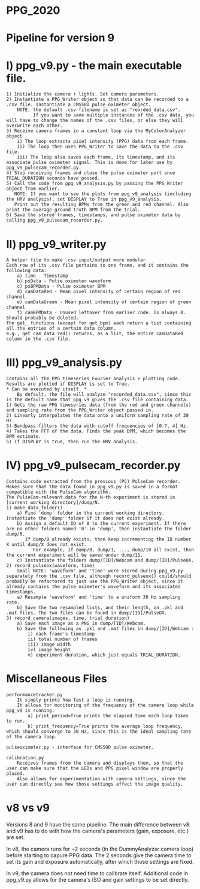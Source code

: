 # PPG_2020

# Pipeline for version 9
# I) ppg_v9.py - the main executable file.
    1) Initialize the camera + lights. Set camera parameters.
    2) Instantiate a PPG_Writer object so that data can be recorded to a .csv file. Instantiate a CMS50D pulse oximeter object.
        NOTE: the default .csv filename is set as "reorded_data.csv".
              If you want to save multiple instances of the .csv data, you will have to change the names of the .csv files, or else they will overwrite each other.
    3) Receive camera frames in a constant loop via the MyColorAnalyzer object
        i) The loop extracts pixel intensity (PPG) data from each frame.
        ii) The loop then uses PPG_Writer to save the data to the .csv file.
        iii) The loop also saves each frame, its timestamp, and its associate pulse oximeter signal. This is done for later use by ppg_v9_pulsecam_recorder.py.
    4) Stop receiving frames and close the pulse oximeter port once TRIAL_DURATION seconds have passed.
    5) Call the code from ppg_v9_analysis.py by passing the PPG_Writer object from earlier.
       NOTE: If you want to see the plots from ppg_v9_analysis (including the HRV analysis), set DISPLAY to True in ppg_v9_analysis.
       Print out the resulting BPMs from the green and red channel. Also print the average ground truth BPM from the trial.
    6) Save the stored frames, timestamps, and pulse oximeter data by calling ppg_v9_pulsecam_recorder.py.
    
# II) ppg_v9_writer.py
    A helper file to make .csv input/output more modular.
    Each row of its .csv file pertains to one frame, and it contains the following data:
        a) time - Timestamp
        b) psData - Pulse oximeter waveform
        c) psBPMData - Pulse oximeter BPM
        d) camDataRed - Mean pixel intensity of certain region of red channel
        e) camDataGreen - Mean pixel intensity of certain region of green channel
        f) camBPMData - Unused leftover from earlier code. Is always 0. Should probably be deleted.
    The get_ functions (except for get_bpm) each return a list containing all the entries of a certain data column.
    e.g., get_cam_data_red() returns, as a list, the entire camDataRed column in the .csv file.
    
# III) ppg_v9_analysis.py
    Contains all the PPG timeseries Fourier analysis + plotting code.
    Results are plotted if DISPLAY is set to True.
    * Can be executed by itself. *
        By default, the file will analyze "recorded_data.csv", since this is the default name that ppg_v9 gives the .csv file containing data.
    1) Gets the raw PPG timeseries data (from the red and green channels) and sampling rate from the PPG_Writer object passed in.
    2) Linearly interpolates the data onto a uniform sampling rate of 30 Hz.
    3) Bandpass-filters the data with cutoff frequencies of [0.7, 4] Hz.
    4) Takes the FFT of the data. Finds the peak BPM, which becomes the BPM estimate.
    5) If DISPLAY is true, then run the HRV analysis.
    
# IV) ppg_v9_pulsecam_recorder.py
    Contains code extracted from the previous (PC) PulseCam recorder.
    Makes sure that the data found in ppg_v9.py is saved in a format compatible with the PulseCam algorithm.
    The PulseCam-relevant data for the N-th experiment is stored in [current working directory]/dump/N.
    1) make_data_folder()
        a) Find 'dump' folder in the current working directory. Instantiate the 'dump' folder if it does not exist already.
        b) Assign a default ID of 0 to the current experiment. If there are no other folders named '0' in 'dump', then instantiate the folder dump/0.
           If dump/0 already exists, then keep incrementing the ID number X until dump/X does not exist.
              For example, if dump/0, dump/1, ..., dump/10 all exist, then the current experiment will be saved under dump/11.
        c) Instantiate the folders dump/[ID]/Webcam and dump/[ID]/PulseOX.
    2) record_pulseox(waveform, time)
        Small NOTE: 'waveform' and 'time' were stored during ppg_v9.py separately from the .csv file, although record_pulseox() could/should probably be refactored to just use the PPG_Writer object, since it already contains the pulse oximeter's waveform and its associated timestamps.
        a) Resample 'waveform' and 'time' to a uniform 30 Hz sampling rate.
        b) Save the two resampled lists, and their length, in .pkl and .mat files. The two files can be found in dump/[ID]/PulseOX.
    3) record_camera(images, time, trial_duration)
        a) Save each image as a PNG in dump/[ID]/Webcam.
        b) Save the following as .pkl and .mat files in dump/[ID]/Webcam :
            i) each frame's timestamp
            ii) total number of frames
            iii) image width
            iv) image height
            v) experiment duration, which just equals TRIAL_DURATION.
            
# Miscellaneous Files
    performancetracker.py
        It simply prints how fast a loop is running.
        It allows for monitoring of the frequency of the camera loop while ppg_v9 is running.
            a) print_period=True prints the elapsed time each loop takes to run.
            b) print_frequency=True prints the average loop frequency, which should converge to 30 Hz, since this is the ideal sampling rate of the camera loop.
    
    pulseoximeter.py - interface for CMS50D pulse oximeter.
    
    calibration.py 
        Receives frames from the camera and displays them, so that the user can make sure that the LEDs and PPG pixel window are properly placed.
        Also allows for experimentation with camera settings, since the user can directly see how those settings affect the image quality.             
        

# v8 vs v9
Versions 8 and 9 have the same pipeline.
The main difference between v8 and v9 has to do with how the camera's parameters (gain, exposure, etc.) are set.

In v8, the camera runs for ~2 seconds (in the DummyAnalyzer camera loop) before starting to capure PPG data.
The 2 seconds give the camera time to set its gain and exposure automatically, after which those settings are fixed.

In v9, the camera does not need time to calibrate itself.
Additional code in ppg_v9.py allows for the camera's ISO and gain settings to be set directly.
